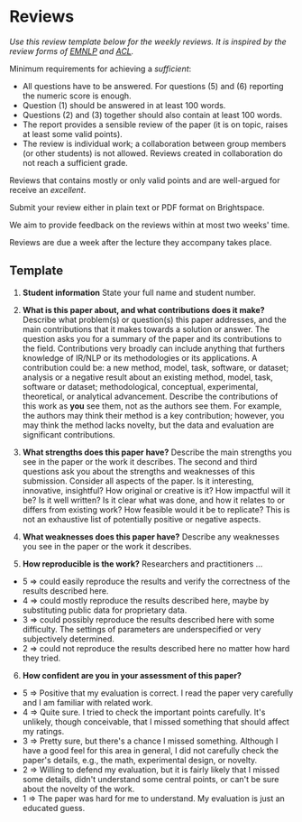 # Reviews

*Use this review template below for the weekly reviews. It is inspired by the review forms of [EMNLP](https://emnlp2018.org/reviewform/) and [ACL](https://acl2018.org/downloads/acl_2018_review_form.html).*

Minimum requirements for achieving a *sufficient*:
- All questions have to be answered. For questions (5) and (6) reporting the numeric score is enough.
- Question (1) should be answered in at least 100 words. 
- Questions (2) and (3) together should also contain at least 100 words.
- The report provides a sensible review of the paper (it is on topic, raises at least some valid points). 
- The review is individual work; a collaboration between group members (or other students) is not allowed. Reviews created in collaboration do not reach a sufficient grade.

Reviews that contains mostly or only valid points and are well-argued for receive an *excellent*.

Submit your review either in plain text or PDF format on Brightspace. 

We aim to provide feedback on the reviews within at most two weeks' time.

Reviews are due a week after the lecture they accompany takes place.

## Template

1. **Student information** State your full name and student number.

2. **What is this paper about, and what contributions does it make?** Describe what problem(s) or question(s) this paper addresses, and the main contributions that it makes towards a solution or answer. The question asks you for a summary of the paper and its contributions to the field. Contributions very broadly can include anything that furthers knowledge of IR/NLP or its methodologies or its applications. A contribution could be: a new method, model, task, software, or dataset; analysis or a negative result about an existing method, model, task, software or dataset; methodological, conceptual, experimental, theoretical, or analytical advancement. Describe the contributions of this work as **you** see them, not as the authors see them. For example, the authors may think their method is a key contribution; however, you may think the method lacks novelty, but the data and evaluation are significant contributions.

3. **What strengths does this paper have?** Describe the main strengths you see in the paper or the work it describes. The second and third questions ask you about the strengths and weaknesses of this submission. Consider all aspects of the paper. Is it interesting, innovative, insightful? How original or creative is it? How impactful will it be? Is it well written? Is it clear what was done, and how it relates to or differs from existing work? How feasible would it be to replicate? This is not an exhaustive list of potentially positive or negative aspects.

4. **What weaknesses does this paper have?** Describe any weaknesses you see in the paper or the work it describes.

5. **How reproducible is the work?** Researchers and practitioners ...
- 5 => could easily reproduce the results and verify the correctness of the results described here.
- 4 => could mostly reproduce the results described here, maybe by substituting public data for proprietary data.
- 3 => could possibly reproduce the results described here with some difficulty. The settings of parameters are underspecified or very subjectively determined.
- 2 => could not reproduce the results described here no matter how hard they tried.

6. **How confident are you in your assessment of this paper?**
- 5 => Positive that my evaluation is correct. I read the paper very carefully and I am familiar with related work.
- 4 => Quite sure. I tried to check the important points carefully. It's unlikely, though conceivable, that I missed something that should affect my ratings.
- 3 => Pretty sure, but there's a chance I missed something. Although I have a good feel for this area in general, I did not carefully check the paper's details, e.g., the math, experimental design, or novelty.
- 2 => Willing to defend my evaluation, but it is fairly likely that I missed some details, didn't understand some central points, or can't be sure about the novelty of the work.
- 1 => The paper was hard for me to understand. My evaluation is just an educated guess.


